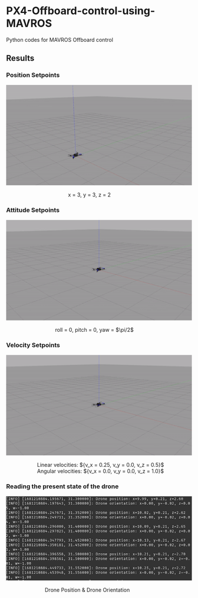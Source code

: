 # PX4-Offboard-control-using-MAVROS
Python codes for MAVROS Offboard control

## Results

### Position Setpoints
![position gif](images/pos_332.gif)

<p align = "left">
&ensp;&ensp;&ensp;&ensp;&ensp;&ensp;&ensp;&ensp;&ensp;&ensp;&ensp;&ensp;&ensp;&ensp;&ensp;&ensp;&ensp;&ensp;&ensp;&ensp;&ensp;&ensp;&ensp;&ensp;x = 3, y = 3, z = 2
</p>

### Attitude Setpoints
![attitude gif](images/attitude.gif)

<p align = "left">
&ensp;&ensp;&ensp;&ensp;&ensp;&ensp;&ensp;&ensp;&ensp;&ensp;&ensp;&ensp;&ensp;&ensp;&ensp;&ensp;&ensp;&ensp;&ensp;roll = 0, pitch = 0, yaw = $\pi/2$
</p>

### Velocity Setpoints
![velocity gif](images/velocity.gif)

<p align = "left">
&ensp;&ensp;&ensp;&ensp;&ensp;&ensp;&ensp;&ensp;&ensp;&ensp;&ensp;&ensp;Linear velocities: ${v_x = 0.25, v_y = 0.0, v_z = 0.5}$
</br>&ensp;&ensp;&ensp;&ensp;&ensp;&ensp;&ensp;&ensp;&ensp;&ensp;&ensp;&ensp;Angular velocities: ${v_x = 0.0, v_y = 0.0, v_z = 1.0}$
</p>

### Reading the present state of the drone
![dronestate image](images/dronestate.png)

<p align = "left">
&ensp;&ensp;&ensp;&ensp;&ensp;&ensp;&ensp;&ensp;&ensp;&ensp;&ensp;&ensp;&ensp;&ensp;&ensp;Drone Position & Drone Orientation
</p>

